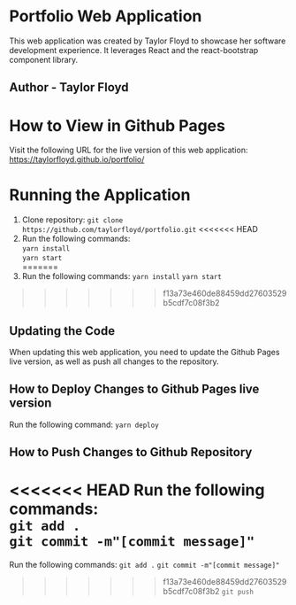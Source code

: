 # Portfolio Web Application

This web application was created by Taylor Floyd to showcase her software development experience. It leverages React and the react-bootstrap component library.

## Author - Taylor Floyd

# How to View in Github Pages

Visit the following URL for the live version of this web application: <https://taylorfloyd.github.io/portfolio/>


# Running the Application

1. Clone repository:
        `git clone https://github.com/taylorfloyd/portfolio.git`
<<<<<<< HEAD
2. Run the following commands:  
        `yarn install`  
        `yarn start`  
=======
2. Run the following commands:
        `yarn install`
        `yarn start`
>>>>>>> f13a73e460de88459dd27603529b5cdf7c08f3b2

## Updating the Code

When updating this web application, you need to update the Github Pages live version, as well as push all changes to the repository.

## How to Deploy Changes to Github Pages live version

Run the following command: `yarn deploy`

## How to Push Changes to Github Repository

<<<<<<< HEAD
Run the following commands:  
        `git add .`  
        `git commit -m"[commit message]"`  
=======
Run the following commands:
        `git add .`
        `git commit -m"[commit message]"`
>>>>>>> f13a73e460de88459dd27603529b5cdf7c08f3b2
        `git push`
